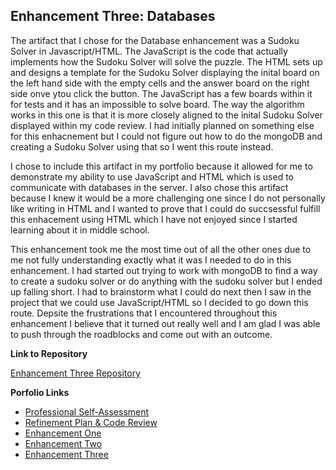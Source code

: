 ## Enhancement Three: Databases

The artifact that I chose for the Database enhancement was a Sudoku Solver in Javascript/HTML. The JavaScript is the code that actually implements how the Sudoku Solver will solve
the puzzle. The HTML sets up and designs a template for the Sudoku Solver displaying the inital board on the left hand side with the empty cells and the answer board on the right
side onve ytou click the button. The JavaScript has a few boards within it for tests and it has an impossible to solve board. The way the algorithm works in this one is that it is 
more closely aligned to the inital Sudoku Solver displayed within my code review. I had initially planned on something else for this enhacnement but I could not figure out how to 
do the mongoDB and creating a Sudoku Solver using that so I went this route instead.

I chose to include this artifact in my portfolio because it allowed for me to demonstrate my ability to use JavaScript and HTML which is used to communicate with databases in the server.
I also chose this artifact because I knew it would be a more challenging one since I do not personally like writing in HTML and I wanted to prove that I could do succsessful fulfill this 
enhacement using HTML which I have not enjoyed since I started learning about it in middle school. 

This enhancement took me the most time out of all the other ones due to me not fully understanding exactly what it was I needed to do in this enhancement. I had started out trying to work
with mongoDB to find a way to create a sudoku solver or do anything with the sudoku solver but I ended up falling short. I had to brainstorm what I could do next then I saw in the project 
that we could use JavaScript/HTML so I decided to go down this route. Depsite the frustrations that I encountered throughout this enhancement I believe that it turned out really well and
I am glad I was able to push through the roadblocks and come out with an outcome. 

**Link to Repository**

[Enhancement Three Repository](https://xyph9r.github.io/Databases)

**Porfolio Links**<br>
* [Professional Self-Assessment](https://xyph9r.github.io/index.html)<br>
* [Refinement Plan & Code Review](https://xyph9r.github.io/CodeReview.html)<br>
* [Enhancement One](https://xyph9r.github.io/EnhancementOne.html)<br>
* [Enhancement Two](https://xyph9r.github.io/EnhancementTwo.html)<br>
* [Enhancement Three](https://xyph9r.github.io/EnhancementThree.html)

